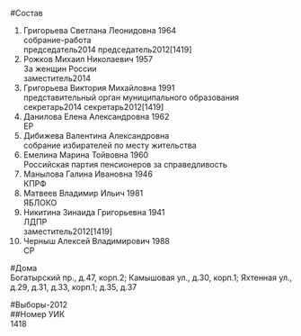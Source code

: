 #Состав  
1. Григорьева Светлана Леонидовна 1964  
    собрание-работа  
    председатель2014 председатель2012[1419]  
2. Рожков Михаил Николаевич 1957  
    За женщин России  
    заместитель2014  
3. Григорьева Виктория Михайловна 1991  
    представительный орган муниципального образования  
    секретарь2014 секретарь2012[1419]  
4. Данилова Елена Александровна 1962  
    ЕР  
5. Дибижева Валентина Александровна  
    собрание избирателей по месту жительства  
6. Емелина Марина Тойвовна 1960  
    Российская партия пенсионеров за справедливость  
7. Манылова Галина Ивановна 1946  
    КПРФ  
8. Матвеев Владимир Ильич 1981  
    ЯБЛОКО  
9. Никитина Зинаида Григорьевна 1941  
    ЛДПР  
    заместитель2012[1419]  
10. Черныш Алексей Владимирович 1988  
    СР  
  
#Дома  
Богатырский пр., д.47, корп.2;  Камышовая ул., д.30, корп.1;  Яхтенная ул., д.29, д.31, д.33, корп.1; д.35, д.37  
  
#Выборы-2012  
##Номер УИК  
1418  
